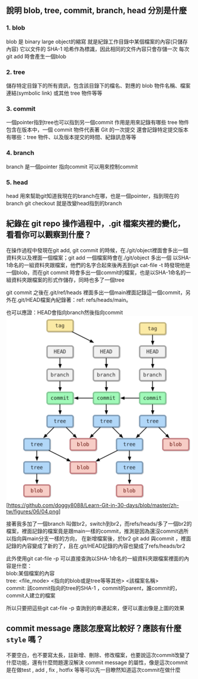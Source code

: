 
##  說明 blob, tree, commit, branch, head 分別是什麼
### 1. blob  
blob 是 binary large object的縮寫
就是紀錄工作目錄中某個檔案的內容(只儲存內容)
它以文件的 SHA-1 哈希作為標識，因此相同的文件內容只會存儲一次
每次git add 時會產生一個blob

### 2. tree  
儲存特定目錄下的所有資訊，包含該目錄下的檔名、對應的 blob 物件名稱、檔案連結(symbolic link) 或其他 tree 物件等等

### 3. commit  
一個pointer指到tree也可以指到另一個commit
作用是用來記錄有哪些 tree 物件包含在版本中，一個 commit 物件代表著 Git 的一次提交
還會記錄特定提交版本有哪些：tree 物件、以及版本提交的時間、紀錄訊息等等

### 4. branch  
branch 是一個pointer 指向commit 可以用來控制commit

### 5. head  
head 用來幫助git知道我現在的branch在哪，也是一個pointer，指到現在的branch
git checkout 就是改變head指到的branch

## 紀錄在 git repo 操作過程中，.git 檔案夾裡的變化，看看你可以觀察到什麼？
在操作過程中發現在git add, git commit 的時候，在./git/object裡面會多出一個資料夾以及裡面一個檔案；git add 一個檔案時會在./git/object 多出一個 以SHA-1命名的一組資料夾跟檔案，他們的名字合起來後再丟到git cat-file -t 時發現他是一個blob，而在git commit 時會多出一個commit的檔案，也是以SHA-1命名的一組資料夾跟檔案的形式作儲存，同時也多了一個tree

git commit 之後在.git/ref/heads 裡面多出一個main裡面記錄這一個commit，另外在.git/HEAD檔案內紀錄著：ref: refs/heads/main。

也可以應證：HEAD會指向branch然後指向commit
![](image/relationship.png)
[https://github.com/doggy8088/Learn-Git-in-30-days/blob/master/zh-tw/figures/06/04.png]

接著我多加了一個branch 叫做br2，switch到br2，而refs/heads/多了一個br2的檔案，裡面記錄的檔案竟是跟main一樣的commit，推測是因為還沒commit過所以指向與main分支一樣的方向，
在新增檔案後，於br2 git add 與commit ，裡面記錄的內容變成了新的了，且在.git/HEAD記錄的內容也變成了refs/heads/br2

此外使用git cat-file -p 可以直接查詢以SHA-1命名的一組資料夾跟檔案裡面的內容是什麼：  
blob:某個檔案的內容  
tree: <file_mode> <指向的blob或是tree等等其他> <該檔案名稱>  
commit: 該commit指向的tree的SHA-1 ，commit的parent，誰commit的，commit人建立的檔案  

所以只要把這些git cat-file -p 查詢到的串連起來，便可以畫出像是上圖的效果
##  commit message 應該怎麼寫比較好？應該有什麼 `style` 嗎？
不要空白，也不要寫太長，註新增、刪除、修改檔案，也要說這次commit改變了什麼功能，還有什麼問題還沒解決
commit message 的屬性，像是這次commit 是在做test , add , fix , hotfix 等等可以先一目瞭然知道這次commit在做什麼
